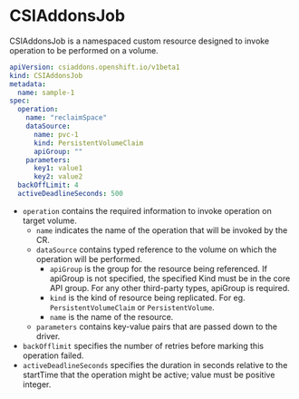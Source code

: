 # CSIAddonsJob

CSIAddonsJob is a namespaced custom resource designed to invoke operation to be performed on a volume.

```yaml
apiVersion: csiaddons.openshift.io/v1beta1
kind: CSIAddonsJob
metadata:
  name: sample-1
spec:
  operation:
    name: "reclaimSpace"
    dataSource:
      name: pvc-1
      kind: PersistentVolumeClaim
      apiGroup: ""
    parameters:
      key1: value1
      key2: value2
  backOffLimit: 4
  activeDeadlineSeconds: 500
```

+ `operation` contains the required information to invoke operation on target volume.
    + `name` indicates the name of the operation that will be invoked by the CR.
    + `dataSource` contains typed reference to the volume on which the operation will be performed.
        + `apiGroup` is the group for the resource being referenced. If apiGroup is not specified, the specified Kind must
        be in the core API group. For any other third-party types, apiGroup is required.
        + `kind` is the kind of resource being replicated. For eg. `PersistentVolumeClaim` or `PersistentVolume`.
        + `name` is the name of the resource.
    + `parameters` contains key-value pairs that are passed down to the driver.
+ `backOfflimit` specifies the number of retries before marking this operation failed.
+ `activeDeadlineSeconds` specifies the duration in seconds relative to the startTime that the operation might be active; value must be positive integer.